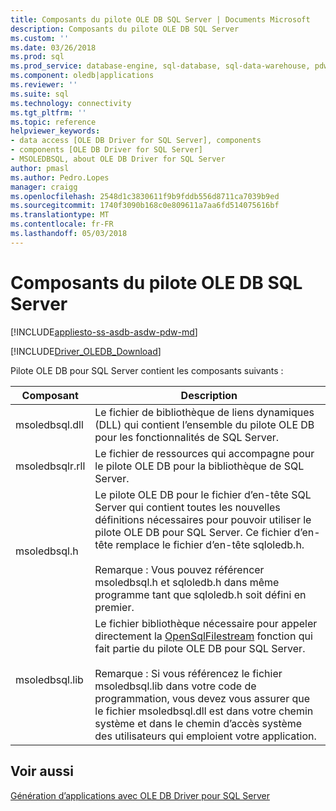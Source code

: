 ```yaml
---
title: Composants du pilote OLE DB SQL Server | Documents Microsoft
description: Composants du pilote OLE DB SQL Server
ms.custom: ''
ms.date: 03/26/2018
ms.prod: sql
ms.prod_service: database-engine, sql-database, sql-data-warehouse, pdw
ms.component: oledb|applications
ms.reviewer: ''
ms.suite: sql
ms.technology: connectivity
ms.tgt_pltfrm: ''
ms.topic: reference
helpviewer_keywords:
- data access [OLE DB Driver for SQL Server], components
- components [OLE DB Driver for SQL Server]
- MSOLEDBSQL, about OLE DB Driver for SQL Server
author: pmasl
ms.author: Pedro.Lopes
manager: craigg
ms.openlocfilehash: 2548d1c3830611f9b9fddb556d8711ca7039b9ed
ms.sourcegitcommit: 1740f3090b168c0e809611a7aa6fd514075616bf
ms.translationtype: MT
ms.contentlocale: fr-FR
ms.lasthandoff: 05/03/2018
---
```

# <a name="components-of-ole-db-driver-for-sql-server"></a>Composants du pilote OLE DB SQL Server
[!INCLUDE[appliesto-ss-asdb-asdw-pdw-md](../../../includes/appliesto-ss-asdb-asdw-pdw-md.md)]

[!INCLUDE[Driver_OLEDB_Download](../../../includes/driver_oledb_download.md)]

  Pilote OLE DB pour SQL Server contient les composants suivants :  

|Composant| Description|  
|---------------|-----------------|  
|msoledbsql.dll|Le fichier de bibliothèque de liens dynamiques (DLL) qui contient l’ensemble du pilote OLE DB pour les fonctionnalités de SQL Server.|  
|msoledbsqlr.rll|Le fichier de ressources qui accompagne pour le pilote OLE DB pour la bibliothèque de SQL Server.|   
|msoledbsql.h|Le pilote OLE DB pour le fichier d’en-tête SQL Server qui contient toutes les nouvelles définitions nécessaires pour pouvoir utiliser le pilote OLE DB pour SQL Server. Ce fichier d’en-tête remplace le fichier d’en-tête sqloledb.h.<br /><br /> Remarque : Vous pouvez référencer msoledbsql.h et sqloledb.h dans même programme tant que sqloledb.h soit défini en premier.|  
|msoledbsql.lib|Le fichier bibliothèque nécessaire pour appeler directement la [OpenSqlFilestream](../../../relational-databases/blob/access-filestream-data-with-opensqlfilestream.md) fonction qui fait partie du pilote OLE DB pour SQL Server.<br /><br /> Remarque : Si vous référencez le fichier msoledbsql.lib dans votre code de programmation, vous devez vous assurer que le fichier msoledbsql.dll est dans votre chemin système et dans le chemin d’accès système des utilisateurs qui emploient votre application.|  

## <a name="see-also"></a>Voir aussi  
 [Génération d’applications avec OLE DB Driver pour SQL Server](../../oledb/applications/building-applications-with-oledb-driver-for-sql-server.md)  
